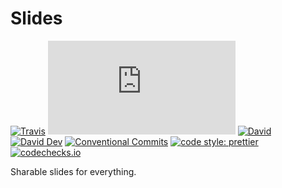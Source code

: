 # Slides

[![Travis](https://img.shields.io/travis/com/JounQin/Slides.svg)](https://travis-ci.com/JounQin/Slides)
[![type-coverage](https://img.shields.io/badge/dynamic/json.svg?label=type-coverage&prefix=%E2%89%A5&suffix=%&query=$.typeCoverage.atLeast&uri=https%3A%2F%2Fraw.githubusercontent.com%2FJounQin%2FSlides%2Fmaster%2Fpackage.json)](https://github.com/plantain-00/type-coverage)
[![David](https://img.shields.io/david/JounQin/Slides.svg)](https://david-dm.org/JounQin/Slides)
[![David Dev](https://img.shields.io/david/dev/JounQin/Slides.svg)](https://david-dm.org/JounQin/Slides?type=dev)
[![Conventional Commits](https://img.shields.io/badge/Conventional%20Commits-1.0.0-yellow.svg)](https://conventionalcommits.org)
[![code style: prettier](https://img.shields.io/badge/code_style-prettier-ff69b4.svg)](https://github.com/prettier/prettier)
[![codechecks.io](https://raw.githubusercontent.com/codechecks/docs/master/images/badges/badge-default.svg?sanitize=true)](https://codechecks.io)

Sharable slides for everything.
